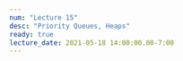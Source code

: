 ```yaml
---
num: "Lecture 15"
desc: "Priority Queues, Heaps"
ready: true
lecture_date: 2021-05-18 14:00:00.00-7:00
---
```

